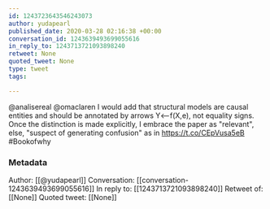 ```yaml
---
id: 1243723643546243073
author: yudapearl
published_date: 2020-03-28 02:16:38 +00:00
conversation_id: 1243639493699055616
in_reply_to: 1243713721093898240
retweet: None
quoted_tweet: None
type: tweet
tags:

---
```


@analisereal @omaclaren I would add that structural models are causal entities and should be annotated by arrows Y&lt;--f(X,e), not equality signs. Once the distinction is made explicitly, I embrace the paper as "relevant", else, "suspect of generating confusion" as in  https://t.co/CEpVusa5eB #Bookofwhy

### Metadata

Author: [[@yudapearl]]
Conversation: [[conversation-1243639493699055616]]
In reply to: [[1243713721093898240]]
Retweet of: [[None]]
Quoted tweet: [[None]]

